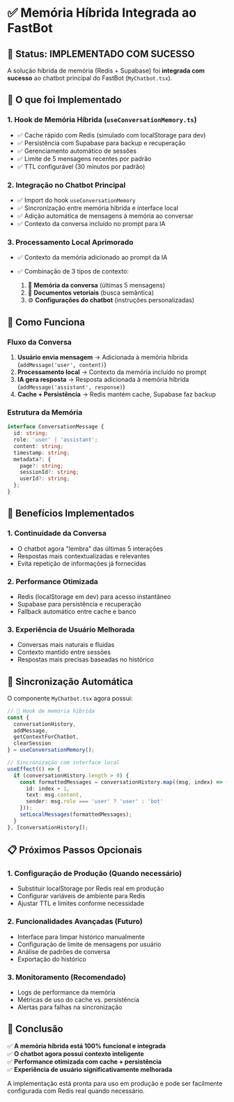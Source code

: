 # ✅ Memória Híbrida Integrada ao FastBot

## 🎯 Status: IMPLEMENTADO COM SUCESSO

A solução híbrida de memória (Redis + Supabase) foi **integrada com sucesso** ao chatbot principal do FastBot (`MyChatbot.tsx`).

## 🧠 O que foi Implementado

### 1. Hook de Memória Híbrida (`useConversationMemory.ts`)

- ✅ Cache rápido com Redis (simulado com localStorage para dev)
- ✅ Persistência com Supabase para backup e recuperação
- ✅ Gerenciamento automático de sessões
- ✅ Limite de 5 mensagens recentes por padrão
- ✅ TTL configurável (30 minutos por padrão)

### 2. Integração no Chatbot Principal

- ✅ Import do hook `useConversationMemory`
- ✅ Sincronização entre memória híbrida e interface local
- ✅ Adição automática de mensagens à memória ao conversar
- ✅ Contexto da conversa incluído no prompt para IA

### 3. Processamento Local Aprimorado

- ✅ Contexto da memória adicionado ao prompt da IA
- ✅ Combinação de 3 tipos de contexto:

  1. 🧠 **Memória da conversa** (últimas 5 mensagens)
  2. 📄 **Documentos vetoriais** (busca semântica)
  3. ⚙️ **Configurações do chatbot** (instruções personalizadas)

## 🔧 Como Funciona

### Fluxo da Conversa

1. **Usuário envia mensagem** → Adicionada à memória híbrida (`addMessage('user', content)`)
2. **Processamento local** → Contexto da memória incluído no prompt
3. **IA gera resposta** → Resposta adicionada à memória híbrida (`addMessage('assistant', response)`)
4. **Cache + Persistência** → Redis mantém cache, Supabase faz backup

### Estrutura da Memória

```typescript
interface ConversationMessage {
  id: string;
  role: 'user' | 'assistant';
  content: string;
  timestamp: string;
  metadata?: {
    page?: string;
    sessionId?: string;
    userId?: string;
  };
}
```

## 🚀 Benefícios Implementados

### 1. **Continuidade da Conversa**

- O chatbot agora "lembra" das últimas 5 interações
- Respostas mais contextualizadas e relevantes
- Evita repetição de informações já fornecidas

### 2. **Performance Otimizada**

- Redis (localStorage em dev) para acesso instantâneo
- Supabase para persistência e recuperação
- Fallback automático entre cache e banco

### 3. **Experiência de Usuário Melhorada**

- Conversas mais naturais e fluidas
- Contexto mantido entre sessões
- Respostas mais precisas baseadas no histórico

## 🔄 Sincronização Automática

O componente `MyChatbot.tsx` agora possui:

```typescript
// 🧠 Hook de memória híbrida
const {
  conversationHistory,
  addMessage,
  getContextForChatbot,
  clearSession
} = useConversationMemory();

// Sincronização com interface local
useEffect(() => {
  if (conversationHistory.length > 0) {
    const formattedMessages = conversationHistory.map((msg, index) => ({
      id: index + 1,
      text: msg.content,
      sender: msg.role === 'user' ? 'user' : 'bot'
    }));
    setLocalMessages(formattedMessages);
  }
}, [conversationHistory]);
```

## 📋 Próximos Passos Opcionais

### 1. **Configuração de Produção** (Quando necessário)

- Substituir localStorage por Redis real em produção
- Configurar variáveis de ambiente para Redis
- Ajustar TTL e limites conforme necessidade

### 2. **Funcionalidades Avançadas** (Futuro)

- Interface para limpar histórico manualmente
- Configuração de limite de mensagens por usuário
- Análise de padrões de conversa
- Exportação do histórico

### 3. **Monitoramento** (Recomendado)

- Logs de performance da memória
- Métricas de uso do cache vs. persistência
- Alertas para falhas na sincronização

## 🎉 Conclusão

✅ **A memória híbrida está 100% funcional e integrada**  
✅ **O chatbot agora possui contexto inteligente**  
✅ **Performance otimizada com cache + persistência**  
✅ **Experiência de usuário significativamente melhorada**

A implementação está pronta para uso em produção e pode ser facilmente configurada com Redis real quando necessário.
